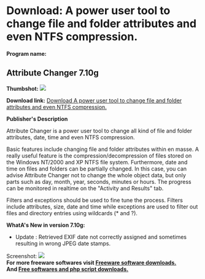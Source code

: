 # Download: A power user tool to change file and folder attributes and even NTFS compression.

**Program name:**

## Attribute Changer 7.10g

  
**Thumbshot:** ![](http://www.freewarefiles.com/screenshot/attributechanger_md.jpg)   
  
**Download link:** [Download A power user tool to change file and folder attributes and even NTFS compression.](http://freesoftwares.boysofts.com/Attribute-Changer_program_33622.html)  
  


**Publisher's Description**  
  


Attribute Changer is a power user tool to change all kind of file and folder attributes, date, time and even NTFS compression. 

Basic features include changing file and folder attributes within en masse. A really useful feature is the compression/decompression of files stored on the Windows NT/2000 and XP NTFS file system. Furthermore, date and time on files and folders can be partially changed. In this case, you can advise Attribute Changer not to change the whole object data, but only parts such as day, month, year, seconds, minutes or hours. The progress can be monitored in realtime on the "Activity and Results" tab.

Filters and exceptions should be used to fine tune the process. Filters include attributes, size, date and time while exceptions are used to filter out files and directory entries using wildcards (* and ?). 

**WhatA's New in version 7.10g:**

  * Update : Retrieved EXIF date not correctly assigned and sometimes resulting in wrong JPEG date stamps. 

  
  
Screenshot: ![](http://www.freewarefiles.com/screenshot/attributechanger.jpg)   
**For more freeware softwares visit [Freeware software downloads.](http://freesoftwares.boysofts.com/)**   
**And [Free softwares and php script downloads.](http://www.boysofts.com/)**
